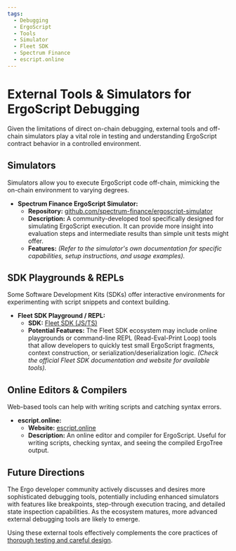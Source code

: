 ```yaml
---
tags:
  - Debugging
  - ErgoScript
  - Tools
  - Simulator
  - Fleet SDK
  - Spectrum Finance
  - escript.online
---
```


# External Tools & Simulators for ErgoScript Debugging

Given the limitations of direct on-chain debugging, external tools and off-chain simulators play a vital role in testing and understanding ErgoScript contract behavior in a controlled environment.

## Simulators

Simulators allow you to execute ErgoScript code off-chain, mimicking the on-chain environment to varying degrees.

*   **Spectrum Finance ErgoScript Simulator:**
    *   **Repository:** [github.com/spectrum-finance/ergoscript-simulator](https://github.com/spectrum-finance/ergoscript-simulator)
    *   **Description:** A community-developed tool specifically designed for simulating ErgoScript execution. It can provide more insight into evaluation steps and intermediate results than simple unit tests might offer.
    *   **Features:** *(Refer to the simulator's own documentation for specific capabilities, setup instructions, and usage examples).*

## SDK Playgrounds & REPLs

Some Software Development Kits (SDKs) offer interactive environments for experimenting with script snippets and context building.

*   **Fleet SDK Playground / REPL:**
    *   **SDK:** [Fleet SDK (JS/TS)](fleet.md)
    *   **Potential Features:** The Fleet SDK ecosystem may include online playgrounds or command-line REPL (Read-Eval-Print Loop) tools that allow developers to quickly test small ErgoScript fragments, context construction, or serialization/deserialization logic. *(Check the official Fleet SDK documentation and website for available tools).*

## Online Editors & Compilers

Web-based tools can help with writing scripts and catching syntax errors.

*   **escript.online:**
    *   **Website:** [escript.online](https://escript.online/)
    *   **Description:** An online editor and compiler for ErgoScript. Useful for writing scripts, checking syntax, and seeing the compiled ErgoTree output.

## Future Directions

The Ergo developer community actively discusses and desires more sophisticated debugging tools, potentially including enhanced simulators with features like breakpoints, step-through execution tracing, and detailed state inspection capabilities. As the ecosystem matures, more advanced external debugging tools are likely to emerge.

Using these external tools effectively complements the core practices of [thorough testing and careful design](debugging.md#core-principles-best-practices).
